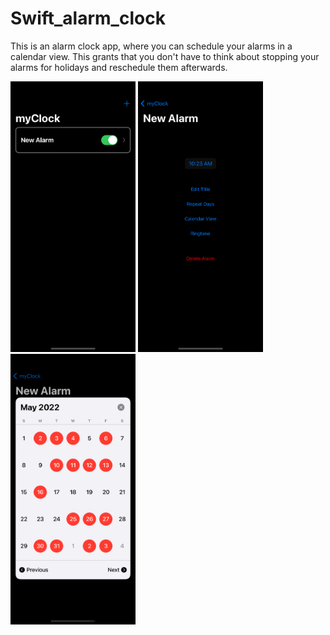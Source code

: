 # Swift_alarm_clock
This is an alarm clock app, where you can schedule your alarms in a calendar view. This grants that you don't have to think about stopping your alarms for holidays and reschedule them afterwards.

<img src="images/firstScreen.png" alt="J" width="200"/>
<img src="images/clockDetails.png" alt="J" width="200"/>
<img src="images/calendarView.png" alt="J" width="200"/>
